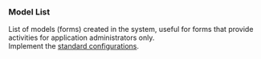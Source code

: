 ### Model List
List of models (forms) created in the system, useful for forms that provide activities for application administrators only.  
Implement the [standard configurations](../../base.md#the-following-properties-are-managed-in-the-components).
